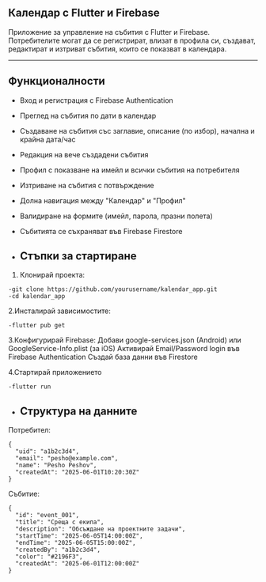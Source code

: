 ## Календар с Flutter и Firebase

Приложение за управление на събития с Flutter и Firebase. Потребителите могат да се регистрират, влизат в профила си, създават, редактират и изтриват събития, които се показват в календара.

---

## Функционалности

- Вход и регистрация с Firebase Authentication
- Преглед на събития по дати в календар
- Създаване на събития със заглавие, описание (по избор), начална и крайна дата/час
- Редакция на вече създадени събития
- Профил с показване на имейл и всички събития на потребителя
- Изтриване на събития с потвърждение
- Долна навигация между "Календар" и "Профил"
- Валидиране на формите (имейл, парола, празни полета)
- Събитията се съхраняват във Firebase Firestore

- ## Стъпки за стартиране

1. Клонирай проекта:
```
-git clone https://github.com/yourusername/kalendar_app.git
-cd kalendar_app
```

2.Инсталирай зависимостите:
```
-flutter pub get
```

3.Конфигурирай Firebase:
Добави google-services.json (Android) или GoogleService-Info.plist (за iOS)
Активирай Email/Password login във Firebase Authentication
Създай база данни във Firestore

4.Стартирай приложението
```
-flutter run
```

- ## Структура на данните

Потребител:
```
{
  "uid": "a1b2c3d4",
  "email": "pesho@example.com",
  "name": "Pesho Peshov",
  "createdAt": "2025-06-01T10:20:30Z"
}
```

Събитие:
```
{
  "id": "event_001",
  "title": "Среща с екипа",
  "description": "Обсъждане на проектните задачи",
  "startTime": "2025-06-05T14:00:00Z",
  "endTime": "2025-06-05T15:00:00Z",
  "createdBy": "a1b2c3d4",
  "color": "#2196F3",
  "createdAt": "2025-06-01T12:00:00Z"
}
